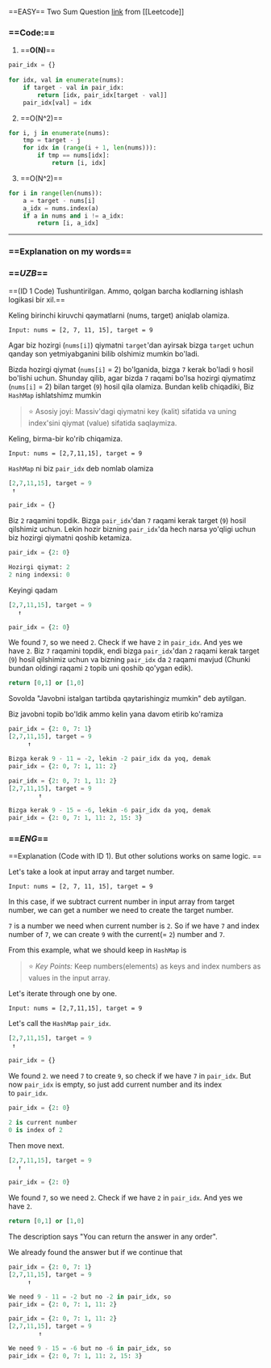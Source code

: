 ==EASY== Two Sum Question [link](https://leetcode.com/problems/two-sum/) from [[Leetcode]]

### ==**Code:**==

1) ==**O(N)**== 
```python
pair_idx = {}  
  
for idx, val in enumerate(nums):  
    if target - val in pair_idx:  
        return [idx, pair_idx[target - val]]  
    pair_idx[val] = idx
```

2) ==O(N^2)==
```python
for i, j in enumerate(nums):  
    tmp = target - j  
    for idx in (range(i + 1, len(nums))):  
        if tmp == nums[idx]:  
            return [i, idx]
```

3) ==O(N^2)==
```python
for i in range(len(nums)):  
    a = target - nums[i]  
    a_idx = nums.index(a)  
    if a in nums and i != a_idx:  
        return [i, a_idx]
```

---
### ==**Explanation on my words**==

### ==*UZB*==
==(ID 1 Code) Tushuntirilgan. Ammo, qolgan barcha kodlarning ishlash logikasi bir xil.==

Keling birinchi kiruvchi qaymatlarni (nums, target) aniqlab olamiza.
```
Input: nums = [2, 7, 11, 15], target = 9
```

Agar biz hozirgi (`nums[i]`) qiymatni `target`'dan ayirsak bizga `target` uchun qanday son yetmiyabganini bilib olshimiz mumkin bo'ladi.

Bizda hozirgi qiymat (`nums[i]` = 2) bo'lganida, bizga `7` kerak bo'ladi `9` hosil bo'lishi uchun. Shunday qilib, agar bizda `7` raqami bo'lsa hozirgi qiymatimz (`nums[i]` = 2) bilan target (`9`)  hosil qila olamiza.
Bundan kelib chiqadiki, Biz `HashMap` ishlatshimz mumkin

> ⭐️ Asosiy joyi: Massiv'dagi qiymatni key (kalit) sifatida va uning index'sini qiymat (value) sifatida saqlaymiza.

Keling, birma-bir ko'rib chiqamiza.

```
Input: nums = [2,7,11,15], target = 9
```

`HashMap` ni biz `pair_idx` deb nomlab olamiza
```python
[2,7,11,15], target = 9
 ↑

pair_idx = {} 
```

Biz `2` raqamini topdik. Bizga `pair_idx`'dan `7` raqami kerak target (`9`) hosil qilshimiz uchun. Lekin hozir bizning `pair_idx`'da hech narsa yo'qligi uchun biz hozirgi qiymatni qoshib ketamiza.

```python
pair_idx = {2: 0} 

Hozirgi qiymat: 2
2 ning indexsi: 0
```

Keyingi qadam

```python
[2,7,11,15], target = 9
　 ↑

pair_idx = {2: 0}
```

We found `7`, so we need `2`. Check if we have `2` in `pair_idx`. And yes we have `2`.
Biz `7` raqamini topdik, endi bizga `pair_idx`'dan `2` raqami kerak target (`9`) hosil qilshimiz uchun va bizning `pair_idx` da `2` raqami mavjud (Chunki bundan oldingi raqami `2` topib uni qoshib qo'ygan edik).

```python
return [0,1] or [1,0]
```

Sovolda "Javobni istalgan tartibda qaytarishingiz mumkin" deb aytilgan.

Biz javobni topib bo'ldik ammo kelin yana davom etirib ko'ramiza

```python
pair_idx = {2: 0, 7: 1}
[2,7,11,15], target = 9
　　  ↑

Bizga kerak 9 - 11 = -2, lekin -2 pair_idx da yoq, demak
pair_idx = {2: 0, 7: 1, 11: 2}
```

```python
pair_idx = {2: 0, 7: 1, 11: 2}
[2,7,11,15], target = 9
　　     ↑

Bizga kerak 9 - 15 = -6, lekin -6 pair_idx da yoq, demak
pair_idx = {2: 0, 7: 1, 11: 2, 15: 3}
```

### ==*ENG*==
==Explanation (Code with ID 1). But other solutions works on same logic. ==

Let's take a look at input array and target number.

```
Input: nums = [2, 7, 11, 15], target = 9
```

In this case, if we subtract current number in input array from target number, we can get a number we need to create the target number.

`7` is a number we need when current number is `2`. So if we have `7` and index number of `7`, we can create `9` with the current(= `2`) number and `7`.

From this example, what we should keep in `HashMap` is

> ⭐️ *Key Points:* Keep numbers(elements) as keys and index numbers as values in the input array.

Let's iterate through one by one.

```
Input: nums = [2,7,11,15], target = 9
```

Let's call the `HashMap` `pair_idx`.

```python
[2,7,11,15], target = 9
 ↑

pair_idx = {} 
```

We found `2`. we need `7` to create `9`, so check if we have `7` in `pair_idx`. But now `pair_idx` is empty, so just add current number and its index to `pair_idx`.

```python
pair_idx = {2: 0} 

2 is current number
0 is index of 2
```

Then move next.

```python
[2,7,11,15], target = 9
　 ↑

pair_idx = {2: 0}
```

We found `7`, so we need `2`. Check if we have `2` in `pair_idx`. And yes we have `2`.

```python
return [0,1] or [1,0]
```

The description says "You can return the answer in any order".

We already found the answer but if we continue that

```python
pair_idx = {2: 0, 7: 1}
[2,7,11,15], target = 9
　　  ↑

We need 9 - 11 = -2 but no -2 in pair_idx, so
pair_idx = {2: 0, 7: 1, 11: 2}
```

```python
pair_idx = {2: 0, 7: 1, 11: 2}
[2,7,11,15], target = 9
　　     ↑

We need 9 - 15 = -6 but no -6 in pair_idx, so
pair_idx = {2: 0, 7: 1, 11: 2, 15: 3}
```